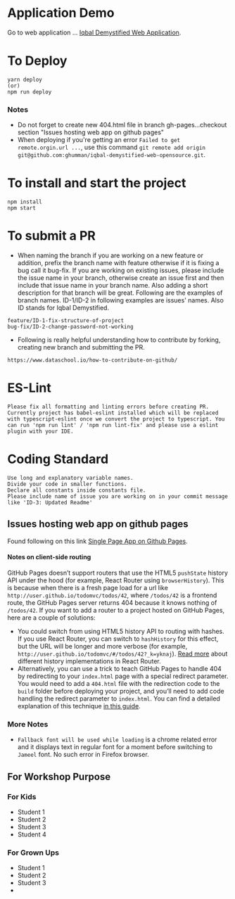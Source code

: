 # Application Demo
Go to web application
... [Iqbal Demystified Web Application](https://ghumman.github.io/iqbal-demystified-web/).

# To Deploy
```
yarn deploy
(or)
npm run deploy
```

### Notes
- Do not forget to create new 404.html file in branch gh-pages...checkout section "Issues hosting web app on github pages"
- When deploying if you're getting an error `Failed to get remote.orgin.url ...`, use this command `git remote add origin git@github.com:ghumman/iqbal-demystified-web-opensource.git`.

# To install and start the project 
```
npm install
npm start
```

# To submit a PR
- When naming the branch if you are working on a new feature or addition, prefix the branch name with feature otherwise if it is fixing a bug call it bug-fix. If you are working on existing issues, please include the issue name in your branch, otherwise create an issue first and then include that issue name in your branch name. Also adding a short description for that branch will be great. Following are the examples of branch names. ID-1/ID-2 in following examples are issues' names. Also ID stands for Iqbal Demystified. 

```
feature/ID-1-fix-structure-of-project
bug-fix/ID-2-change-password-not-working
```
- Following is really helpful understanding how to contribute by forking, creating new branch and submitting the PR. 
```
https://www.dataschool.io/how-to-contribute-on-github/
```

# ES-Lint
```
Please fix all formatting and linting errors before creating PR. Currently project has babel-eslint installed which will be replaced with typescript-eslint once we convert the project to typescript. You can run 'npm run lint' / 'npm run lint-fix' and please use a eslint plugin with your IDE. 
```

# Coding Standard
```
Use long and explanatory variable names. 
Divide your code in smaller functions.
Declare all constants inside constants file. 
Please include name of issue you are working on in your commit message like 'ID-3: Updated Readme'
```

## Issues hosting web app on github pages
Found following on this link 
[Single Page App on Github Pages](https://itnext.io/so-you-want-to-host-your-single-age-react-app-on-github-pages-a826ab01e48).
#### Notes on client-side routing
GitHub Pages doesn’t support routers that use the HTML5 `pushState` history API under the hood (for example, React Router using `browserHistory`). This is because when there is a fresh page load for a url like `http://user.github.io/todomvc/todos/42`, where `/todos/42` is a frontend route, the GitHub Pages server returns 404 because it knows nothing of `/todos/42`. If you want to add a router to a project hosted on GitHub Pages, here are a couple of solutions:
* You could switch from using HTML5 history API to routing with hashes. If you use React Router, you can switch to `hashHistory` for this effect, but the URL will be longer and more verbose (for example, `http://user.github.io/todomvc/#/todos/42?_k=yknaj`). [Read more](https://reacttraining.com/react-router/web/api/Router) about different history implementations in React Router.
* Alternatively, you can use a trick to teach GitHub Pages to handle 404 by redirecting to your `index.html` page with a special redirect parameter. You would need to add a `404.html` file with the redirection code to the `build` folder before deploying your project, and you’ll need to add code handling the redirect parameter to `index.html`. You can find a detailed explanation of this technique [in this guide](https://github.com/rafrex/spa-github-pages).

### More Notes
- `Fallback font will be used while loading` is a chrome related error and it displays text in regular font for a moment before switching to `Jameel` font. No such error in Firefox browser. 

## For Workshop Purpose
### For Kids
- Student 1
- Student 2
- Student 3
- Student 4

### For Grown Ups
- Student 1
- Student 2
- Student 3
- 


